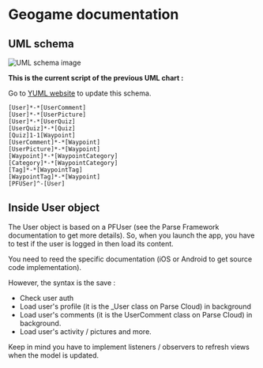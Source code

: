 Geogame documentation
=====================

UML schema
----------

![UML schema image](http://yuml.me/a2eac8a1)  

**This is the current script of the previous UML chart :**

Go to [YUML website](http://yuml.me/edit/a2eac8a1) to update this schema.

    [User]*-*[UserComment]
    [User]*-*[UserPicture]
    [User]*-*[UserQuiz]
    [UserQuiz]*-*[Quiz]
    [Quiz]1-1[Waypoint]
    [UserComment]*-*[Waypoint]
    [UserPicture]*-*[Waypoint]
    [Waypoint]*-*[WaypointCategory]
    [Category]*-*[WaypointCategory]
    [Tag]*-*[WaypointTag]
    [WaypointTag]*-*[Waypoint]
    [PFUSer]^-[User]

Inside User object
------------------

The User object is based on a PFUser (see the Parse Framework documentation to get more details).
So, when you launch the app, you have to test if the user is logged in then load its content.

You need to reed the specific documentation (iOS or Android to get source code implementation).

However, the syntax is the save :

* Check user auth
* Load user's profile (it is the _User class on Parse Cloud) in background
* Load user's comments (it is the UserComment class on Parse Cloud) in background.
* Load user's activity / pictures and more.

Keep in mind you have to implement listeners / observers to refresh views when the model is updated.
